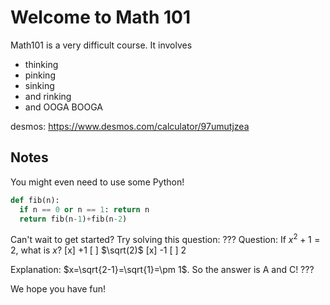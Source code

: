# Welcome to Math 101
Math101 is a very difficult course. It involves
- thinking
- pinking
- sinking
- and rinking
- and OOGA BOOGA

desmos: https://www.desmos.com/calculator/97umutjzea

## Notes
You might even need to use some Python!
```python
def fib(n):
  if n == 0 or n == 1: return n
  return fib(n-1)+fib(n-2)
```
Can't wait to get started? Try solving this question:
???
Question: If $x^2+1=2$, what is $x$?
[x] +1
[ ] $\sqrt(2)$
[x] -1
[ ] 2

Explanation:
$x=\sqrt{2-1}=\sqrt{1}=\pm 1$. So the answer is A and C!
???

We hope you have fun!

